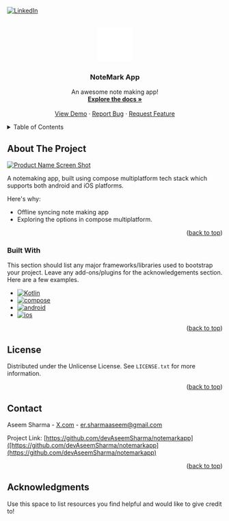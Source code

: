<!-- Improved compatibility of back to top link: See: https://github.com/othneildrew/Best-README-Template/pull/73 -->
<a id="readme-top"></a>
<!--
*** Thanks for checking out the Best-README-Template. If you have a suggestion
*** that would make this better, please fork the repo and create a pull request
*** or simply open an issue with the tag "enhancement".
*** Don't forget to give the project a star!
*** Thanks again! Now go create something AMAZING! :D
-->



<!-- PROJECT SHIELDS -->
<!--
*** I'm using markdown "reference style" links for readability.
*** Reference links are enclosed in brackets [ ] instead of parentheses ( ).
*** See the bottom of this document for the declaration of the reference variables
*** for contributors-url, forks-url, etc. This is an optional, concise syntax you may use.
*** https://www.markdownguide.org/basic-syntax/#reference-style-links
-->
[![LinkedIn][linkedin-shield]][linkedin-url]



<!-- PROJECT LOGO -->
<br />
<div align="center">
  <a href="https://github.com/devaseemshamra/notemarkapp/images/logo.png">
    <img src="images/logo.png" alt="Logo" width="80" height="80">
  </a>

  <h3 align="center">NoteMark App</h3>

  <p align="center">
    An awesome note making app!
    <br />
    <a href="[https://github.com/devaseemsharma/](https://github.com/devAseemSharma/notemarkapp)"><strong>Explore the docs »</strong></a>
    <br />
    <br />
    <a href="https://github.com/devAseemSharma/notemarkapp">View Demo</a>
    &middot;
    <a href="https://github.com/devAseemSharma/notemarkapp">Report Bug</a>
    &middot;
    <a href="https://github.com/devAseemSharma/notemarkapp/issues/new?labels=enhancement&template=feature-request---.md">Request Feature</a>
  </p>
</div>



<!-- TABLE OF CONTENTS -->
<details>
  <summary>Table of Contents</summary>
  <ol>
    <li>
      <a href="#about-the-project">About The Project</a>
      <ul>
        <li><a href="#built-with">Built With</a></li>
      </ul>
    </li>
    <li><a href="#license">License</a></li>
    <li><a href="#contact">Contact</a></li>
    <li><a href="#acknowledgments">Acknowledgments</a></li>
  </ol>
</details>



<!-- ABOUT THE PROJECT -->
## About The Project

[![Product Name Screen Shot][product-screenshot]](https://example.com)

A notemaking app, built using compose multiplatform tech stack which supports both android and iOS platforms.

Here's why:
* Offline syncing note making app
* Exploring the options in compose multiplatform.

<p align="right">(<a href="#readme-top">back to top</a>)</p>



### Built With

This section should list any major frameworks/libraries used to bootstrap your project. Leave any add-ons/plugins for the acknowledgements section. Here are a few examples.

* [![Kotlin][Kotlin]][kotlin-url]
* [![compose][compose]][compose-url]
* [![android][android]][android-url]
* [![ios][ios]][ios-url]

<p align="right">(<a href="#readme-top">back to top</a>)</p>


<!-- LICENSE -->
## License

Distributed under the Unlicense License. See `LICENSE.txt` for more information.

<p align="right">(<a href="#readme-top">back to top</a>)</p>



<!-- CONTACT -->
## Contact

Aseem Sharma - [X.com](https://x.com/eraseemsharma) - er.sharmaaseem@gmail.com

Project Link: [https://github.com/devAseemSharma/notemarkapp]([https://github.com/devAseemSharma/notemarkapp](https://github.com/devAseemSharma/notemarkapp)

<p align="right">(<a href="#readme-top">back to top</a>)</p>



<!-- ACKNOWLEDGMENTS -->
## Acknowledgments

Use this space to list resources you find helpful and would like to give credit to!



<!-- MARKDOWN LINKS & IMAGES -->
<!-- https://www.markdownguide.org/basic-syntax/#reference-style-links -->
[contributors-shield]: https://img.shields.io/github/contributors/othneildrew/Best-README-Template.svg?style=for-the-badge
[contributors-url]: https://github.com/devAseemSharma/notemarkapp/README.md
[forks-shield]: https://img.shields.io/github/forks/othneildrew/Best-README-Template.svg?style=for-the-badge
[forks-url]: https://github.com/othneildrew/Best-README-Template/network/members
[stars-shield]: https://img.shields.io/github/stars/othneildrew/Best-README-Template.svg?style=for-the-badge
[stars-url]: https://github.com/othneildrew/Best-README-Template/stargazers
[issues-shield]: https://img.shields.io/github/issues/othneildrew/Best-README-Template.svg?style=for-the-badge
[issues-url]: https://github.com/othneildrew/Best-README-Template/issues
[license-shield]: https://img.shields.io/github/license/othneildrew/Best-README-Template.svg?style=for-the-badge
[license-url]: https://github.com/othneildrew/Best-README-Template/blob/master/LICENSE.txt
[linkedin-shield]: https://img.shields.io/badge/-LinkedIn-black.svg?style=for-the-badge&logo=linkedin&colorB=555
[linkedin-url]: www.linkedin.com/in/dev-aseem-sharma
[product-screenshot]: images/screenshot.png
[kotlin]: https://img.shields.io/badge/Kotlin-B125EA?style=for-the-badge&logo=kotlin&logoColor=white
[kotlin-url]: https://www.jetbrains.com/help/kotlin-multiplatform-dev/get-started.html?_cl=MTsxOzE7eWpUaGx4dGlESXJra0tpdXg1cUpCeDIyQVRveXdLRHAwbWFRaXp5MjJRUEZkakRZRlRrZXkxMkY2QmwxS2l2ZDs=
[compose]: https://img.shields.io/badge/Jetpack%20Compose-4285F4?style=for-the-badge&logo=Jetpack%20Compose&logoColor=white
[compose-url]: https://developer.android.com/compose
[android]: https://img.shields.io/badge/Android-3DDC84?style=for-the-badge&logo=android&logoColor=white
[android-url]: https://developer.android.com/develop
[ios]: https://img.shields.io/badge/iOS-000000?style=for-the-badge&logo=ios&logoColor=white
[ios-url]: https://developer.apple.com/develop/
[Next.js]: https://img.shields.io/badge/next.js-000000?style=for-the-badge&logo=nextdotjs&logoColor=white
[Next-url]: https://nextjs.org/
[React.js]: https://img.shields.io/badge/React-20232A?style=for-the-badge&logo=react&logoColor=61DAFB
[React-url]: https://reactjs.org/
[Vue.js]: https://img.shields.io/badge/Vue.js-35495E?style=for-the-badge&logo=vuedotjs&logoColor=4FC08D
[Vue-url]: https://vuejs.org/
[Angular.io]: https://img.shields.io/badge/Angular-DD0031?style=for-the-badge&logo=angular&logoColor=white
[Angular-url]: https://angular.io/
[Svelte.dev]: https://img.shields.io/badge/Svelte-4A4A55?style=for-the-badge&logo=svelte&logoColor=FF3E00
[Svelte-url]: https://svelte.dev/
[Laravel.com]: https://img.shields.io/badge/Laravel-FF2D20?style=for-the-badge&logo=laravel&logoColor=white
[Laravel-url]: https://laravel.com
[Bootstrap.com]: https://img.shields.io/badge/Bootstrap-563D7C?style=for-the-badge&logo=bootstrap&logoColor=white
[Bootstrap-url]: https://getbootstrap.com
[JQuery.com]: https://img.shields.io/badge/jQuery-0769AD?style=for-the-badge&logo=jquery&logoColor=white
[JQuery-url]: https://jquery.com 
